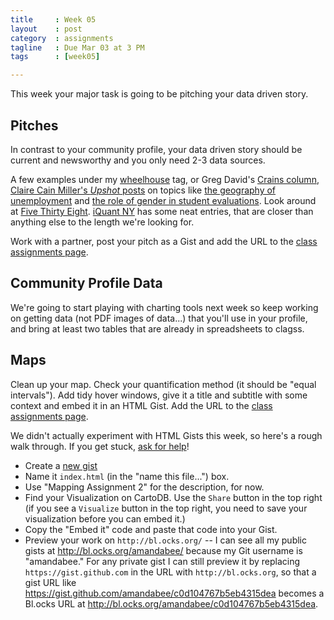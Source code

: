 ```yaml
---
title     : Week 05
layout    : post
category  : assignments
tagline   : Due Mar 03 at 3 PM
tags      : [week05]

---
```


This week your major task is going to be pitching your data driven story. 


## Pitches

In contrast to your community profile, your data driven story should be current and newsworthy and you only need 2-3 data sources. 

A few examples under my [wheelhouse](http://dataskills.tumblr.com/tagged/wheelhouse) tag, or Greg David's [Crains column](http://www.crainsnewyork.com/article/20150204/BLOGS01/150209929/states-stubborn-gender-pay-gap), [Claire Cain Miller's *Upshot* posts](http://topics.nytimes.com/top/reference/timestopics/people/m/claire_cain_miller/index.html?action=click&contentCollection=The%20Upshot&module=Byline&region=Header&pgtype=article) on topics like [the geography of unemployment](http://www.nytimes.com/2015/02/24/upshot/more-new-jobs-are-in-city-centers-while-employment-growth-shrinks-in-the-suburbs.html) and [the role of gender in student evaluations](http://www.nytimes.com/2015/02/07/upshot/is-the-professor-bossy-or-brilliant-much-depends-on-gender.html). Look around at [Five Thirty Eight](http://fivethirtyeight.com/datalab/rest-easy-bob-knight-kentucky-probably-wont-finish-undefeated/). [iQuant NY](http://iquantny.tumblr.com/post/107245431809/how-software-in-half-of-nyc-cabs-generates-5-2) has some neat entries, that are closer than anything else to the length we're looking for. 

Work with a partner, post your pitch as a Gist and add the URL to the [class assignments page](https://docs.google.com/a/journalism.cuny.edu/document/d/1kUg2EfTBZsK0HG5TAenIa68_d9B6Od6uO6B_BRch0SE/edit?usp=sharing).

## Community Profile Data
We're going to start playing with charting tools next week so keep working on getting data (not PDF images of data...) that you'll use in your profile, and bring at least two tables that are already in spreadsheets to clagss. 

## Maps
Clean up your map. Check your quantification method (it should be "equal intervals"). Add tidy hover windows, give it a title and subtitle with some context and embed it in an HTML Gist. Add the URL to the  [class assignments page](https://docs.google.com/a/journalism.cuny.edu/document/d/1kUg2EfTBZsK0HG5TAenIa68_d9B6Od6uO6B_BRch0SE/edit?usp=sharing).

We didn't actually experiment with HTML Gists this week, so here's a rough walk through. If you get stuck, [ask for help](https://github.com/amandabee/CUNY-data-skills/issues)!

 + Create a [new gist](https://gist.github.com/) 
 + Name it `index.html` (in the "name this file...") box.
 + Use "Mapping Assignment 2" for the description, for now.
 + Find your Visualization on CartoDB. Use the `Share` button in the top right (if you see a `Visualize` button in the top right, you need to save your visualization before you can embed it.)
 + Copy the "Embed it" code and paste that code into your Gist. 
 + Preview your work on `http://bl.ocks.org/` -- I can see all my public gists at <http://bl.ocks.org/amandabee/> because my Git username is "amandabee." For any private gist I can still preview it by replacing `https://gist.github.com` in the URL with `http://bl.ocks.org`, so that a gist URL like <https://gist.github.com/amandabee/c0d104767b5eb4315dea> becomes a Bl.ocks URL at <http://bl.ocks.org/amandabee/c0d104767b5eb4315dea>.

